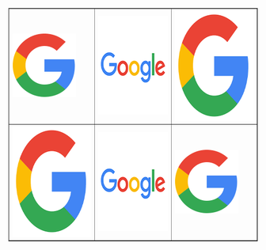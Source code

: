  <table border="1">

 <tr>
	<td><a href="http://1688.hytd.bid/"><img src="下载.png" width="128" height="128" border="0" alt="1"></a></td>
	<td><a href="http://1688.hytd.bid/"><img src="下载 (1).png" width="200" height="200" border="0" alt="2"></a></td>
	<td><img src="下载 (2).png" width="225" height="225" border="0" alt="3"></td>
 </tr>
 <tr>
	<td><img src="下载 (2).png" width="225" height="225" border="0" alt="3"></td>
	<td><img src="下载 (1).png" width="200" height="200" border="0" alt="2"></td>
	<td><img src="下载.png" width="128" height="128" border="0" alt="1"></td>
 </tr>
 </table>



